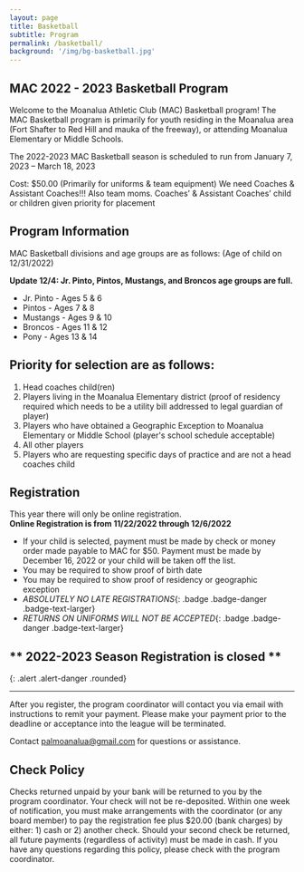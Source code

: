 ```yaml
---
layout: page
title: Basketball
subtitle: Program
permalink: /basketball/
background: '/img/bg-basketball.jpg'
---
```


MAC 2022 - 2023 Basketball Program
----------------------------------
Welcome to the Moanalua Athletic Club (MAC) Basketball program! The MAC Basketball program is primarily for youth residing in the Moanalua area (Fort Shafter to Red Hill and mauka of the freeway), or attending Moanalua Elementary or Middle Schools.

The 2022-2023 MAC Basketball season is scheduled to run from January 7, 2023 – March 18, 2023

Cost: $50.00 (Primarily for uniforms & team equipment)
We need Coaches & Assistant Coaches!!! Also team moms. 
Coaches’ & Assistant Coaches’ child or children given priority for placement

Program Information
-------------------
MAC Basketball divisions and age groups are as follows: (Age of child on 12/31/2022)

**Update 12/4: Jr. Pinto, Pintos, Mustangs, and Broncos age groups are full.**

* Jr. Pinto - Ages 5 & 6
* Pintos - Ages 7 & 8
* Mustangs - Ages 9 & 10
* Broncos - Ages 11 & 12
* Pony - Ages 13 & 14

Priority for selection are as follows:
--------------------------------------
1. Head coaches child(ren)
1. Players living in the Moanalua Elementary district (proof of residency required which needs to be a utility bill addressed to legal guardian of player)
1. Players who have obtained a Geographic Exception to Moanalua Elementary or Middle School (player's school schedule acceptable)
1. All other players
1. Players who are requesting specific days of practice and are not a head coaches child

Registration
------------
This year there will only be online registration.  
**Online Registration is from 11/22/2022 through 12/6/2022**

* If your child is selected, payment must be made by check or money order made payable to MAC for $50. Payment must be made by December 16, 2022 or your child will be taken off the list.
* You may be required to show proof of birth date
* You may be required to show proof of residency or geographic exception
* *ABSOLUTELY NO LATE REGISTRATIONS*{: .badge .badge-danger .badge-text-larger}
* *RETURNS ON UNIFORMS WILL NOT BE ACCEPTED*{: .badge .badge-danger .badge-text-larger}

## ** 2022-2023 Season Registration is closed **
{: .alert .alert-danger .rounded}

------------
After you register, the program coordinator will contact you via email with instructions to remit your payment. Please make your payment prior to the deadline or acceptance into the league will be terminated.

Contact [palmoanalua@gmail.com](mailto:palmoanalua@gmail.com)  for questions or assistance.

Check Policy
------------
Checks returned unpaid by your bank will be returned to you by the program coordinator. Your check will not be re-deposited. Within one week of notification, you must make arrangements with the coordinator (or any board member) to pay the registration fee plus $20.00 (bank charges) by either: 1) cash or 2) another check. Should your second check be returned, all future payments (regardless of activity) must be made in cash. If you have any questions regarding this policy, please check with the program coordinator.
